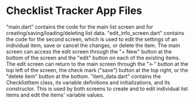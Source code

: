 # Checklist Tracker App Files
"main.dart" contains the code for the main list screen and for creating/saving/loading/deleting list data.
"edit_info_screen.dart" contains the code for the second screen, which is used to edit the settings of an individual item, save or cancel the changes, or delete the item.
The main screen can access the edit screen through the "+ New" button at the bottom of the screen and the "edit" button on each of the existing items. The edit screen can return to the main screen through the "<-" button at the top left of the screen, the check mark ("save") button at the top right, or the "delete item" button at the bottom.
"item_data.dart" contains the ChecklistItem class, its variable definitions and initializations, and its constructor. This is used by both screens to create and to edit individual list items and edit the items' variable values.

